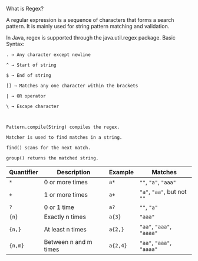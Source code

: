 What is Regex?

A regular expression is a sequence of characters that forms a search pattern. It is mainly used for string pattern matching and validation.

In Java, regex is supported through the java.util.regex package.
Basic Syntax:

    . → Any character except newline

    ^ → Start of string

    $ → End of string

    [] → Matches any one character within the brackets

    | → OR operator

    \ → Escape character



    Pattern.compile(String) compiles the regex.

    Matcher is used to find matches in a string.

    find() scans for the next match.

    group() returns the matched string.



| Quantifier | Description           | Example  | Matches                     |
| ---------- | --------------------- | -------- | --------------------------- |
| `*`        | 0 or more times       | `a*`     | `""`, `"a"`, `"aaa"`        |
| `+`        | 1 or more times       | `a+`     | `"a"`, `"aa"`, but not `""` |
| `?`        | 0 or 1 time           | `a?`     | `""`, `"a"`                 |
| `{n}`      | Exactly n times       | `a{3}`   | `"aaa"`                     |
| `{n,}`     | At least n times      | `a{2,}`  | `"aa"`, `"aaa"`, `"aaaa"`   |
| `{n,m}`    | Between n and m times | `a{2,4}` | `"aa"`, `"aaa"`, `"aaaa"`   |

